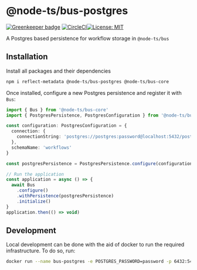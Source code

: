 # @node-ts/bus-postgres

[![Greenkeeper badge](https://snyk.io/test/github/node-ts/bus/badge.svg)](https://snyk.io/test/github/node-ts/bus)
[![CircleCI](https://circleci.com/gh/node-ts/bus/tree/master.svg?style=svg)](https://circleci.com/gh/node-ts/bus/tree/master)[![License: MIT](https://img.shields.io/badge/License-MIT-green.svg)](https://opensource.org/licenses/MIT)

A Postgres based persistence for workflow storage in `@node-ts/bus`

## Installation

Install all packages and their dependencies

```bash
npm i reflect-metadata @node-ts/bus-postgres @node-ts/bus-core
```

Once installed, configure a new Postgres persistence and register it with `Bus`:

```typescript
import { Bus } from '@node-ts/bus-core'
import { PostgresPersistence, PostgresConfiguration } from '@node-ts/bus-postgres'

const configuration: PostgresConfiguration = {
  connection: {
    connectionString: 'postgres://postgres:password@localhost:5432/postgres'
  },
  schemaName: 'workflows'
}

const postgresPersistence = PostgresPersistence.configure(configuration)

// Run the application
const application = async () => {
  await Bus
    .configure()
    .withPersistence(postgresPersistence)
    .initialize()
}
application.then(() => void)
```

## Development

Local development can be done with the aid of docker to run the required infrastructure. To do so, run:

```bash
docker run --name bus-postgres -e POSTGRES_PASSWORD=password -p 6432:5432 -d postgres
```
